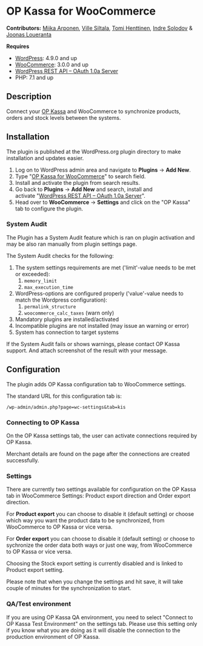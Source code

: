 # OP Kassa for WooCommerce

**Contributors:** [Miika Arponen](https://github.com/nomafin), [Ville Siltala](https://github.com/villesiltala), [Tomi Henttinen](https://github.com/tomihenttinen), [Indre Solodov](https://github.com/Indre87) & [Joonas Loueranta](https://github.com/loueranta)

**Requires**
- [WordPress](https://wordpress.org/download/): 4.9.0 and up
- [WooCommerce](https://wordpress.org/plugins/woocommerce/): 3.0.0 and up
- [WordPress REST API – OAuth 1.0a Server](https://wordpress.org/plugins/rest-api-oauth1/)
- PHP: 7.1 and up

## Description

Connect your [OP Kassa](https://www.op-kassa.fi) and WooCommerce to synchronize products, orders and stock levels between the systems.

## Installation

The plugin is published at the WordPress.org plugin directory to make installation and updates easier.

1. Log on to WordPress admin area and navigate to **Plugins** -> **Add New**.
2. Type "[OP Kassa for WooCommerce](https://wordpress.org/plugins/op-kassa-for-woocommerce/)" to search field.
3. Install and activate the plugin from search results.
4. Go back to **Plugins** -> **Add New** and search, install and activate "[WordPress REST API – OAuth 1.0a Server](https://wordpress.org/plugins/rest-api-oauth1/)".
5. Head over to **WooCommerce** -> **Settings** and click on the "OP Kassa" tab to configure the plugin.

### System Audit

The Plugin has a System Audit feature which is ran on plugin activation and may be also ran manually from plugin settings page.

The System Audit checks for the following:

1. The system settings requirements are met ('limit'-value needs to be met or exceeded):
    1. `memory_limit`
    2. `max_execution_time`
2. WordPress-options are configured properly ('value'-value needs to match the Wordpress configuration):
    1. `permalink_structure`
    2. `woocommerce_calc_taxes` (warn only)
3. Mandatory plugins are installed/activated
4. Incompatible plugins are not installed (may issue an warning or error)
5. System has connection to target systems

If the System Audit fails or shows warnings, please contact OP Kassa support. And attach screenshot of the result with your message.

## Configuration

The plugin adds OP Kassa configuration tab to WooCommerce settings. 

The standard URL for this configuration tab is:
```
/wp-admin/admin.php?page=wc-settings&tab=kis
```

### Connecting to OP Kassa

On the OP Kassa settings tab, the user can activate connections required by OP Kassa.

Merchant details are found on the page after the connections are created successfully.

### Settings

There are currently two settings available for configuration on the OP Kassa tab in WooCommerce Settings: Product export direction and Order export direction.

For **Product export** you can choose to disable it (default setting) or choose which way you want the product data to be synchronized, from WooCommerce to OP Kassa or vice versa. 

For **Order export** you can choose to disable it (default setting) or choose to sychronize the order data both ways or just one way, from WooCommerce to OP Kassa or vice versa. 

Choosing the Stock export setting is currently disabled and is linked to Product export setting.

Please note that when you change the settings and hit save, it will take couple of minutes for the synchronization to start.

### QA/Test environment

If you are using OP Kassa QA environment, you need to select "Connect to OP Kassa Test Environment" on the settings tab. Please use this setting only if you know what you are doing as it will disable the connection to the production environment of OP Kassa.
